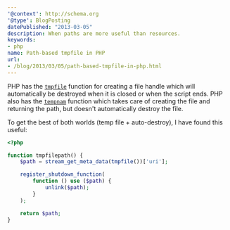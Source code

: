 ```yaml
---
'@context': http://schema.org
'@type': BlogPosting
datePublished: "2013-03-05"
description: When paths are more useful than resources.
keywords:
- php
name: Path-based tmpfile in PHP
url:
- /blog/2013/03/05/path-based-tmpfile-in-php.html
---
```


PHP has the [`tmpfile`][1] function for creating a file handle which will automatically be destroyed when it is closed
or when the script ends. PHP also has the [`tempnam`][2] function which takes care of creating the file and returning
the path, but doesn't automatically destroy the file.

To get the best of both worlds (temp file + auto-destroy), I have found this useful:

```php
<?php

function tmpfilepath() {
    $path = stream_get_meta_data(tmpfile())['uri'];

    register_shutdown_function(
        function () use ($path) {
            unlink($path);
        }
    );

    return $path;
}
```


 [1]: http://php.net/manual/en/function.tmpfile.php
 [2]: http://php.net/manual/en/function.tempnam.php
